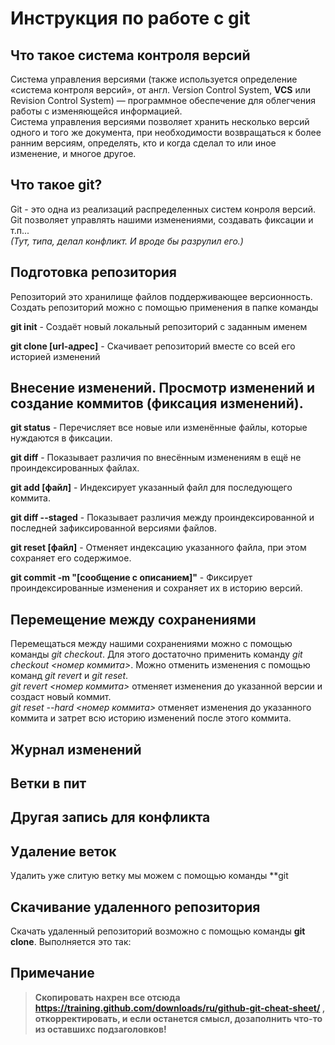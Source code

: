 # Инструкция по работе с git

## Что такое система контроля версий  
Система управления версиями (также используется определение «система контроля версий», от англ. Version Control System, **VCS** или Revision Control System) — программное обеспечение для облегчения работы с изменяющейся информацией.  
Система управления версиями позволяет хранить несколько версий одного и того же документа, при необходимости возвращаться к более ранним версиям, определять, кто и когда сделал то или иное изменение, и многое другое.

## Что такое git?
Git - это одна из реализаций распределенных систем конроля версий. Git позволяет управлять нашими изменениями, создавать фиксации и т.п...  
*(Тут, типа, делал конфликт. И вроде бы разрулил его.)*

## Подготовка репозитория
Репозиторий это хранилище файлов поддерживающее версионность. 
Создать репозиторий можно с помощью применения в папке команды  

**git init** - Создаёт новый локальный репозиторий с заданным именем

**git clone [url-адрес]** - Скачивает репозиторий вместе со всей его историей изменений

## Внесение изменений. Просмотр изменений и создание коммитов (фиксация изменений).

**git status** - Перечисляет все новые или изменённые файлы, которые нуждаются в фиксации.

**git diff** - Показывает различия по внесённым изменениям в ещё не проиндексированных файлах.

**git add [файл]** - Индексирует указанный файл для последующего коммита.

**git diff --staged** - Показывает различия между проиндексированной и последней зафиксированной версиями файлов.

**git reset [файл]** - Отменяет индексацию указанного файла, при этом сохраняет его содержимое.

**git commit -m "[сообщение с описанием]"** - Фиксирует проиндексированные изменения и сохраняет их в историю версий.

## Перемещение между сохранениями
Перемещаться между нашими сохранениями можно с помощью команды *git checkout*. Для этого достаточно применить команду *git checkout <номер коммита>*.
Можно отменить изменения с помощью команд *git revert* и *git reset*.  
*git revert <номер коммита>* отменяет изменения до указанной версии и создаст новый коммит.  
*git reset --hard <номер коммита>* отменяет изменения до указанного коммита и затрет всю историю изменений после этого коммита.

## Журнал изменений

## Ветки в пит

## Другая запись для конфликта

## Удаление веток  
Удалить уже слитую ветку мы можем с помощью команды **git 

## Скачивание удаленного репозитория
Скачать удаленный репозиторий возможно с помощью команды **git clone**. Выполняется это так:

## Примечание

> **Скопировать нахрен все отсюда https://training.github.com/downloads/ru/github-git-cheat-sheet/ , откорректировать, и если останется смысл, дозаполнить что-то из оставшихс подзаголовков!**
